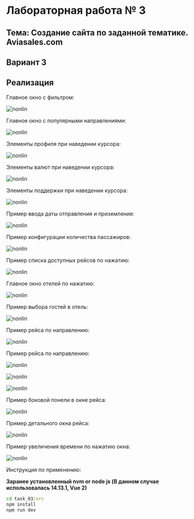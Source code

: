 # Лабораторная работа № 3

## Тема: Создание сайта по заданной тематике. Aviasales.com

## Вариант 3

## Реализация

Главное окно с фильтром:

   ![nonlin](images/main_window_filter.png)

Главное окно с популярными направлениями:

   ![nonlin](images/main_window_popular.png)

Элементы профиля при наведении курсора:

   ![nonlin](images/profile.png)

Элементы валют при наведении курсора:

   ![nonlin](images/currencies.png)

Элементы поддержки при наведении курсора:

   ![nonlin](images/support.png)

Пример ввода даты отправления и приземления:

   ![nonlin](images/dates.png)

Пример конфигурации количества пассажиров:

   ![nonlin](images/passengers.png)

Пример списка доступных рейсов по нажатию:

   ![nonlin](images/about_fly.png)

Главное окно отелей по нажатию:

   ![nonlin](images/hotels.png)

Пример выбора гостей в отель:

   ![nonlin](images/hotel_users.png)

Пример рейса по направлению:

   ![nonlin](images/example_flight.png)

Пример рейса по направлению:

   ![nonlin](images/example_flight.png)

   ![nonlin](images/example_flight_2.png)

   ![nonlin](images/example_flight_3.png)

Пример боковой понели в окне рейса:

   ![nonlin](images/settings_box_example.png)

Пример детального окна рейса:

   ![nonlin](images/detail_example_flight.png)

Пример увеличения времени по нажатию окна:

   ![nonlin](images/time_example_flight.png)

Инструкция по применению:

**Заранее установленный nvm or node js (В данном случае использовалась 14.13.1, Vue 2)**

```cmd
cd task_03/src
npm install
npm run dev
```
